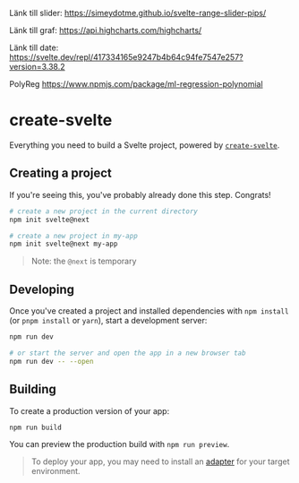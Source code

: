 Länk till slider:
https://simeydotme.github.io/svelte-range-slider-pips/

Länk till graf:
https://api.highcharts.com/highcharts/

Länk till date: 
https://svelte.dev/repl/417334165e9247b4b64c94fe7547e257?version=3.38.2

PolyReg
https://www.npmjs.com/package/ml-regression-polynomial

# create-svelte

Everything you need to build a Svelte project, powered by [`create-svelte`](https://github.com/sveltejs/kit/tree/master/packages/create-svelte).

## Creating a project

If you're seeing this, you've probably already done this step. Congrats!

```bash
# create a new project in the current directory
npm init svelte@next

# create a new project in my-app
npm init svelte@next my-app
```

> Note: the `@next` is temporary

## Developing

Once you've created a project and installed dependencies with `npm install` (or `pnpm install` or `yarn`), start a development server:

```bash
npm run dev

# or start the server and open the app in a new browser tab
npm run dev -- --open
```

## Building

To create a production version of your app:

```bash
npm run build
```

You can preview the production build with `npm run preview`.

> To deploy your app, you may need to install an [adapter](https://kit.svelte.dev/docs/adapters) for your target environment.
